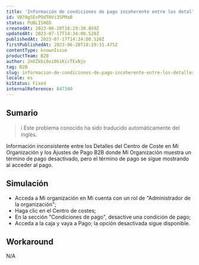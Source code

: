 ```yaml
---
title: 'Información de condiciones de pago incoherente entre los detalles del centro de costes en Mi organización y los ajustes de pago B2B.'
id: VB70gSEsPOdTHVi3SPMaB
status: PUBLISHED
createdAt: 2023-06-20T18:29:30.859Z
updatedAt: 2023-07-17T14:34:00.520Z
publishedAt: 2023-07-17T14:34:00.520Z
firstPublishedAt: 2023-06-20T18:29:31.475Z
contentType: knownIssue
productTeam: B2B
author: 2mXZkbi0oi061KicTExNjo
tag: B2B
slug: informacion-de-condiciones-de-pago-incoherente-entre-los-detalles-del-centro-de-costes-en-mi-organizacion-y-los-ajustes-de-pago-b2b
locale: es
kiStatus: Fixed
internalReference: 847340
---
```


## Sumario

>ℹ️ Este problema conocido ha sido traducido automáticamente del inglés.


Información inconsistente entre los Detalles del Centro de Coste en Mi Organización y los Ajustes de Pago B2B donde Mi Organización muestra un término de pago desactivado, pero el término de pago se sigue mostrando al acceder al pago.



## Simulación



- Acceda a Mi organización en Mi cuenta con un rol de "Administrador de la organización";
- Haga clic en el Centro de costes;
- En la sección "Condiciones de pago", desactive una condición de pago;
- Acceda a la caja y vaya a Pago; la opción desactivada sigue disponible.



## Workaround


N/A



